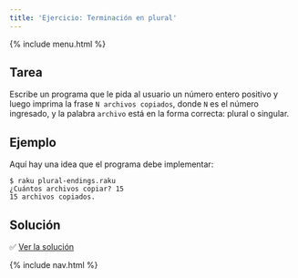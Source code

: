 ```yaml
---
title: 'Ejercicio: Terminación en plural'
---
```


{% include menu.html %}

## Tarea

Escribe un programa que le pida al usuario un número entero positivo y luego imprima la frase `N archivos copiados`, donde `N` es el número ingresado, y la palabra `archivo` está en la forma correcta: plural o singular.

## Ejemplo

Aquí hay una idea que el programa debe implementar:

```console
$ raku plural-endings.raku
¿Cuántos archivos copiar? 15
15 archivos copiados.
```

## Solución

✅ [Ver la solución](solution)

{% include nav.html %}